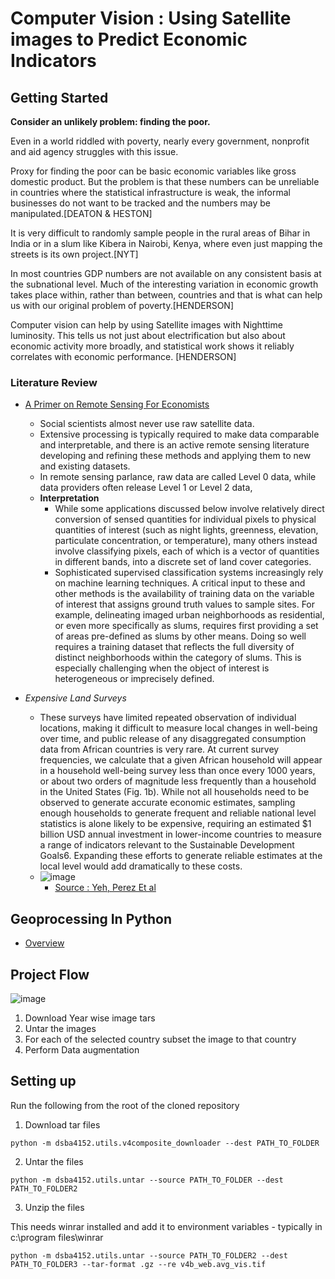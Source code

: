 

# Computer Vision : Using Satellite images to Predict Economic Indicators

## Getting Started

**Consider an unlikely problem: finding the poor.**

Even in a world riddled with poverty, nearly every government, nonprofit and aid agency struggles with this issue.  

Proxy for finding the poor can be basic economic variables like gross domestic product.
But the problem is that these numbers can be unreliable in countries where the statistical infrastructure is weak, the informal businesses do not want to be tracked and the numbers may be manipulated.[DEATON & HESTON]

It is very difficult to randomly sample people in the rural areas of Bihar in India or in a slum like Kibera in Nairobi, Kenya, where even just mapping the streets is its own project.[NYT]

In most countries GDP numbers are not available on any consistent basis at the subnational level. Much of the interesting variation in economic growth takes place within, rather than between, countries and that is what can help us with our original problem of poverty.[HENDERSON]

Computer vision can help by using Satellite images with Nighttime luminosity. This tells us not just about electrification but also about economic activity more broadly, and statistical work shows it reliably correlates with economic performance. [HENDERSON]

### Literature Review

- [A Primer on Remote Sensing For Economists](https://olc.worldbank.org/system/files/Primer_Satellite%20Data_Econ.pdf)
  - Social scientists almost never use raw satellite data.
  - Extensive processing is typically required to make data comparable and interpretable, and there is
an active remote sensing literature developing and refining these methods and
applying them to new and existing datasets.
  - In remote sensing parlance, raw data are called Level 0 data, while data providers often release Level 1 or Level 2 data,
  - **Interpretation**
      - While some applications discussed below involve relatively direct conversion of sensed quantities for individual pixels to physical quantities of interest (such as night lights, greenness, elevation, particulate concentration, or temperature), many others instead involve classifying pixels, each of which is a vector of quantities in different bands, into a discrete set of land cover categories.
      - Sophisticated supervised classification systems increasingly rely on machine learning techniques. A critical input to these and other methods is the availability of training data on the variable of interest that assigns ground truth values to sample
sites. For example, delineating imaged urban neighborhoods as residential, or even more specifically as slums, requires first providing a set of areas pre-defined as slums by other means. Doing so well requires a training dataset that reflects the full diversity of distinct neighborhoods within the category of slums. This is especially challenging when the object of interest is heterogeneous or imprecisely defined.

- *Expensive Land Surveys*
  -  These surveys have limited repeated observation of individual locations, making it
difficult to measure local changes in well-being over time, and public release of any disaggregated consumption data from
African countries is very rare. At current survey frequencies, we calculate that a given African household will appear in a household well-being survey less than once every 1000 years, or about two orders of magnitude less frequently than a household in the United States (Fig. 1b). While not all households need to be observed to generate accurate economic estimates, sampling enough households to generate frequent and reliable national level statistics is alone likely to be expensive, requiring an estimated $1 billion USD annual investment in lower-income countries to measure a range of indicators relevant to the Sustainable Development Goals6. Expanding these efforts to generate reliable estimates at the local level would add dramatically to these costs.
  - ![image](https://user-images.githubusercontent.com/6872080/96285510-0e621580-0fad-11eb-8afa-5b970834d539.png)
    - [Source : Yeh, Perez Et al](https://www.nature.com/articles/s41467-020-16185-w.pdf)


## Geoprocessing In Python

- [Overview](https://carpentries-incubator.github.io/geospatial-python/aio/index.html)


## Project Flow

![image](https://user-images.githubusercontent.com/6872080/96283614-77945980-0faa-11eb-8ac4-d1333c633f8b.png)

1. Download Year wise image tars
2. Untar the images
3. For each of the selected country subset the image to that country
4. Perform Data augmentation

## Setting up

Run the following from the root of the cloned repository

1. Download tar files

`python -m dsba4152.utils.v4composite_downloader --dest PATH_TO_FOLDER`

2. Untar the files

`python -m dsba4152.utils.untar --source PATH_TO_FOLDER --dest PATH_TO_FOLDER2`

3. Unzip the files

This needs winrar installed and add it to environment variables - typically in c:\program files\winrar

`python -m dsba4152.utils.untar --source PATH_TO_FOLDER2 --dest PATH_TO_FOLDER3 --tar-format .gz --re v4b_web.avg_vis.tif`
